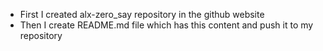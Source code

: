 * First I created alx-zero_say repository in the github website
* Then I create README.md file which has this content and push it to my repository